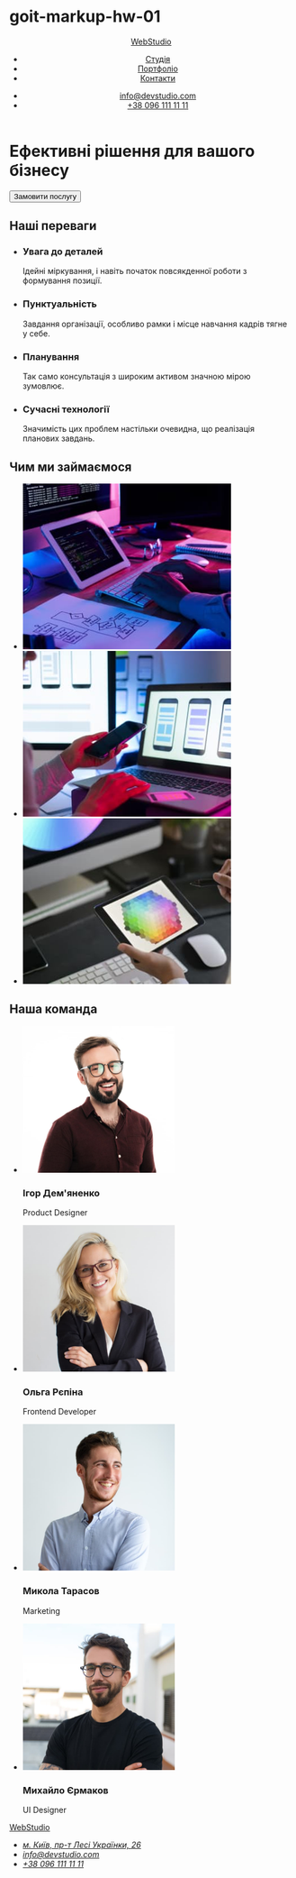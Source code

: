 # goit-markup-hw-01
<!doctype html>
<html lang="uk">

<head>
  <meta charset="UTF-8" />
  <meta http-equiv="X-UA-Compatible" content="IE=edge" />
  <meta name="viewport" content="width=device-width, initial-scale=1.0" />
  <title>Студія</title>
</head>

<body>
  <header>
    <nav>
      <a href="">WebStudio</a>
      <ul>
        <li><a href="">Студія</a></li>
        <li><a href="">Портфоліо</a></li>
        <li><a href="">Контакти</a></li>
      </ul>
    </nav>
    <ul>
      <li><a href="mailto:info@devstudio.com">info@devstudio.com</a></li>
      <li><a href="tel:+380961111111">+38 096 111 11 11</a></li>
    </ul>
  </header>
  <main>
    <h1>Ефективні рішення для вашого бізнесу</h1>
    <button type="button">Замовити послугу</button>
    <h2>Наші переваги</h2>
    <ul>
      <li>
        <h3>Увага до деталей</h3>
        <p>
          Ідейні міркування, і навіть початок повсякденної роботи з формування
          позиції.
        </p>
      </li>
      <li>
        <h3>Пунктуальність</h3>
        <p>
          Завдання організації, особливо рамки і місце навчання кадрів тягне у
          себе.
        </p>
      </li>
      <li>
        <h3>Планування</h3>
        <p>Так само консультація з широким активом значною мірою зумовлює.</p>
      </li>
      <li>
        <h3>Сучасні технології</h3>
        <p>
          Значимість цих проблем настільки очевидна, що реалізація планових
          завдань.
        </p>
      </li>
    </ul>
    <h2>Чим ми займаємося</h2>
    <ul>
      <li><img src="images/codding.jpg" alt="write the code" width="370" height="294"></li>
      <li><img src="images/adappting.jpg" alt="make adaptive designs" width="370" height="294"></li>
      <li><img src="images/designing.jpg" alt="select colors" width="370" height="294"></li>
    </ul>
    <h2>Наша команда</h2>
    <ul>
      <li>
        <img src="images/Igor.jpg" alt="Ihor Demyanenko Product Designer" width="270" height="260">
        <h3>Ігор Дем'яненко</h3>
        <p>Product Designer</p>
      </li>
      <li>
        <img src="images/Olga.jpg" alt="Olga Repina Frontend Developer" width="270" height="260">
        <h3>Ольга Рєпіна</h3>
        <p>Frontend Developer</p>
      </li>
      <li>
        <img src="images/Mykola.jpg" alt="Mykola Tarasov Marketing" width="270" height="260">
        <h3>Микола Тарасов</h3>
        <p>Marketing</p>
      </li>
      <li>
        <img src="images/Mykhailo.jpg" alt="Mykhailo Yermakov UI Designer" width="270" height="260">
        <h3>Михайло Єрмаков</h3>
        <p>UI Designer</p>
      </li>
    </ul>
  </main>
  <footer>
    <a href="">WebStudio</a>
    <address>
      <ul>
        <li>
          <a href="/https:goo.gl/maps/CPtrU1FHBa2aNyZL9" target="_blank" rel="noopener noreferrer nofollow">м. Київ, пр-т Лесі Українки, 26</a>
        </li>
        <li>
          <a href="mailto:info@devstudio.com">info@devstudio.com</a>
        </li>
        <li>
          <a href="tel:+380961111111">+38 096 111 11 11</a>
        </li>
      </ul>
    </address>
  </footer>
</body>

</html>